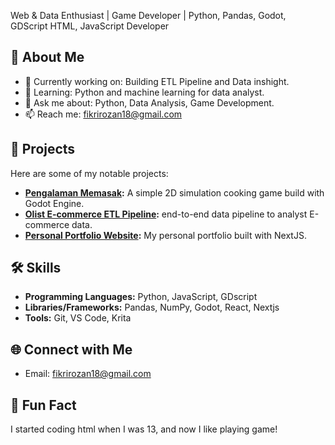 

<!--
**fikrirazor/fikrirazor** is a ✨ _special_ ✨ repository because its `README.md` (this file) appears on your GitHub profile.

Here are some ideas to get you started:

- 🔭 I’m currently working on ...
- 🌱 I’m currently learning ...
- 👯 I’m looking to collaborate on ...
- 🤔 I’m looking for help with ...
- 💬 Ask me about ...
- 📫 How to reach me: ...
- 😄 Pronouns: ...
- ⚡ Fun fact: ...
-->

Web & Data Enthusiast | Game Developer | Python, Pandas, Godot, GDScript HTML, JavaScript Developer

## 🌟 About Me
- 🔭 Currently working on: Building ETL Pipeline and Data inshight.
- 🌱 Learning: Python and machine learning for data analyst.
- 💬 Ask me about: Python, Data Analysis, Game Development.
- 📫 Reach me: [fikrirozan18@gmail.com](mailto:fikrirozan18@gmail.com)

## 🚀 Projects
Here are some of my notable projects:
- **[Pengalaman Memasak]( ):** A simple 2D simulation cooking game build with Godot Engine.
- **[Olist E-commerce ETL Pipeline](https://github.com/fikrirazor/Data-Pipeline-untuk-Analisis-Transaksi-E-Commerce):** end-to-end data pipeline to analyst E-commerce data.
- **[Personal Portfolio Website](https://fikri-rozan.vercel.app/):** My personal portfolio built with NextJS.

## 🛠 Skills
- **Programming Languages:** Python, JavaScript, GDscript
- **Libraries/Frameworks:** Pandas, NumPy, Godot, React, Nextjs
- **Tools:** Git, VS Code, Krita

## 🌐 Connect with Me
<!--- LinkedIn: [linkedin.com/in/fikri-rozan-imadudin](https://www.linkedin.com/in/fikri-rozan-imadudin )
- Twitter: [@janedoe](https://twitter.com/fikri_rozan )
--->
- Email: fikrirozan18@gmail.com

## 🎉 Fun Fact
I started coding html when I was 13, and now I like playing game!
